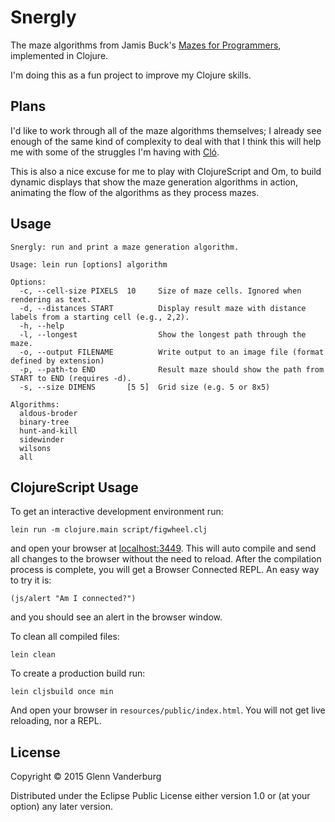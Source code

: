 # Snergly

The maze algorithms from Jamis Buck's [Mazes for Programmers][mazes],
implemented in Clojure.

I'm doing this as a fun project to improve my Clojure skills.

[mazes]: https://pragprog.com/book/jbmaze/mazes-for-programmers

## Plans

I'd like to work through all of the maze algorithms themselves;
I already see enough of the same kind of complexity to deal with that
I think this will help me with some of the struggles I'm having with
[Cló][clo].

This is also a nice excuse for me to play with ClojureScript and Om,
to build dynamic displays that show the maze generation algorithms in
action, animating the flow of the algorithms as they process mazes.

[clo]: https://www.youtube.com/watch?v=824yVKUPFjU

## Usage

    Snergly: run and print a maze generation algorithm.
    
    Usage: lein run [options] algorithm
    
    Options:
      -c, --cell-size PIXELS  10     Size of maze cells. Ignored when rendering as text.
      -d, --distances START          Display result maze with distance labels from a starting cell (e.g., 2,2).
      -h, --help
      -l, --longest                  Show the longest path through the maze.
      -o, --output FILENAME          Write output to an image file (format defined by extension)
      -p, --path-to END              Result maze should show the path from START to END (requires -d).
      -s, --size DIMENS       [5 5]  Grid size (e.g. 5 or 8x5)
    
    Algorithms:
      aldous-broder
      binary-tree
      hunt-and-kill
      sidewinder
      wilsons
      all

## ClojureScript Usage

To get an interactive development environment run:

    lein run -m clojure.main script/figwheel.clj

and open your browser at [localhost:3449](http://localhost:3449/).
This will auto compile and send all changes to the browser without the
need to reload. After the compilation process is complete, you will
get a Browser Connected REPL. An easy way to try it is:

    (js/alert "Am I connected?")

and you should see an alert in the browser window.

To clean all compiled files:

    lein clean

To create a production build run:

    lein cljsbuild once min

And open your browser in `resources/public/index.html`. You will not
get live reloading, nor a REPL. 

## License

Copyright © 2015 Glenn Vanderburg

Distributed under the Eclipse Public License either version 1.0 or (at
your option) any later version.
